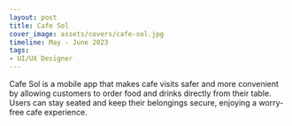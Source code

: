 ```yaml
---
layout: post
title: Cafe Sol
cover_image: assets/covers/cafe-sol.jpg
timeline: May - June 2023
tags:
- UI/UX Designer
---
```


Cafe Sol is a mobile app that makes cafe visits safer and more convenient by allowing customers to order food and drinks directly from their table. Users can stay seated and keep their belongings secure, enjoying a worry-free cafe experience.